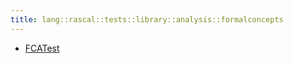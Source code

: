 ```yaml
---
title: lang::rascal::tests::library::analysis::formalconcepts
---
```



* [FCATest](../../../../../../../Library/lang/rascal/tests/library/analysis/formalconcepts/FCATest.md)